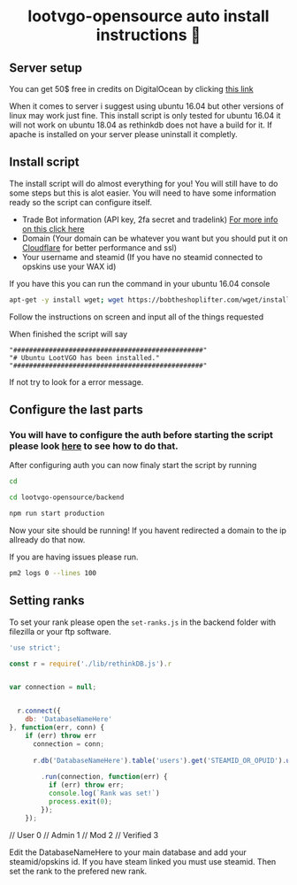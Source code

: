 <h1 align="center">lootvgo-opensource auto install instructions 🤖</h1>

## Server setup

You can get 50$ free in credits on DigitalOcean by clicking [this link](https://m.do.co/c/84b1ec91625e)

When it comes to server i suggest using ubuntu 16.04 but other versions of linux may work just fine.
This install script is only tested for ubuntu 16.04 it will not work on ubuntu 18.04 as rethinkdb does not have a build for it. If apache is installed on your server please uninstall it completly.

## Install script

The install script will do almost everything for you! You will still have to do some steps but this is alot easier.
You will need to have some information ready so the script can configure itself.

* Trade Bot information (API key, 2fa secret and tradelink) [For more info on this click here](https://github.com/BobTheShoplifter/lootvgo-opensource/blob/master/backend/confighelp.md#tradeapi)
* Domain (Your domain can be whatever you want but you should put it on [Cloudflare](https://www.cloudflare.com/) for better performance and ssl)
* Your username and steamid (If you have no steamid connected to opskins use your WAX id)

If you have this you can run the command in your ubuntu 16.04 console

```sh
apt-get -y install wget; wget https://bobtheshoplifter.com/wget/install.sh; bash install.sh
```

Follow the instructions on screen and input all of the things requested

When finished the script will say

```
"################################################"
"# Ubuntu LootVGO has been installed."
"################################################"
```

If not try to look for a error message.

## Configure the last parts

### You will have to configure the auth before starting the script please look [here](https://github.com/BobTheShoplifter/lootvgo-opensource/blob/master/backend/confighelp.md#auth) to see how to do that.

After configuring auth you can now finaly start the script by running

```sh
cd

cd lootvgo-opensource/backend

npm run start production
```
Now your site should be running! If you havent redirected a domain to the ip allready do that now.

If you are having issues please run.

```sh
pm2 logs 0 --lines 100
```

## Setting ranks

To set your rank please open the ```set-ranks.js``` in the backend folder with filezilla or your ftp software.

```js
'use strict';

const r = require('./lib/rethinkDB.js').r


var connection = null;


  r.connect({
    db: 'DatabaseNameHere'
}, function(err, conn) {
    if (err) throw err
      connection = conn;
            
      r.db('DatabaseNameHere').table('users').get('STEAMID_OR_OPUID').update({rank: 1})
            
        .run(connection, function(err) {
          if (err) throw err;
          console.log(`Rank was set!`)
          process.exit(0);
        });
    });
```
// User 0
// Admin 1
// Mod 2
// Verified 3

Edit the DatabaseNameHere to your main database and add your steamid/opskins id. If you have steam linked you must use steamid.
Then set the rank to the prefered new rank.
